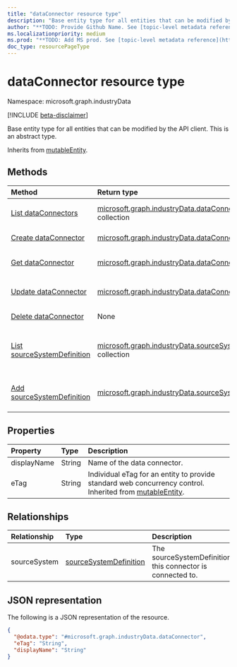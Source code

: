```yaml
---
title: "dataConnector resource type"
description: "Base entity type for all entities that can be modified by the API client."
author: "**TODO: Provide Github Name. See [topic-level metadata reference](https://msgo.azurewebsites.net/add/document/guidelines/metadata.html#topic-level-metadata)**"
ms.localizationpriority: medium
ms.prod: "**TODO: Add MS prod. See [topic-level metadata reference](https://msgo.azurewebsites.net/add/document/guidelines/metadata.html#topic-level-metadata)**"
doc_type: resourcePageType
---
```


# dataConnector resource type

Namespace: microsoft.graph.industryData

[!INCLUDE [beta-disclaimer](../../includes/beta-disclaimer.md)]

Base entity type for all entities that can be modified by the API client.
This is an abstract type.


Inherits from [mutableEntity](../resources/industrydata-mutableentity.md).

## Methods
|Method|Return type|Description|
|:---|:---|:---|
|[List dataConnectors](../api/industrydata-dataconnector-list.md)|[microsoft.graph.industryData.dataConnector](../resources/industrydata-dataconnector.md) collection|Get a list of the [dataConnector](../resources/industrydata-dataconnector.md) objects and their properties.|
|[Create dataConnector](../api/industrydata-industrydatahub-post-dataconnectors.md)|[microsoft.graph.industryData.dataConnector](../resources/industrydata-dataconnector.md)|Create a new [dataConnector](../resources/industrydata-dataconnector.md) object.|
|[Get dataConnector](../api/industrydata-dataconnector-get.md)|[microsoft.graph.industryData.dataConnector](../resources/industrydata-dataconnector.md)|Read the properties and relationships of a [dataConnector](../resources/industrydata-dataconnector.md) object.|
|[Update dataConnector](../api/industrydata-dataconnector-update.md)|[microsoft.graph.industryData.dataConnector](../resources/industrydata-dataconnector.md)|Update the properties of a [dataConnector](../resources/industrydata-dataconnector.md) object.|
|[Delete dataConnector](../api/industrydata-dataconnector-delete.md)|None|Deletes a [dataConnector](../resources/industrydata-dataconnector.md) object.|
|[List sourceSystemDefinition](../api/industrydata-dataconnector-list-sourcesystem.md)|[microsoft.graph.industryData.sourceSystemDefinition](../resources/industrydata-sourcesystemdefinition.md) collection|Get the sourceSystemDefinition resources from the sourceSystem navigation property.|
|[Add sourceSystemDefinition](../api/industrydata-dataconnector-post-sourcesystem.md)|[microsoft.graph.industryData.sourceSystemDefinition](../resources/industrydata-sourcesystemdefinition.md)|Add sourceSystem by posting to the sourceSystem collection.|

## Properties
|Property|Type|Description|
|:---|:---|:---|
|displayName|String|Name of the data connector.|
|eTag|String|Individual eTag for an entity to provide standard web concurrency control. Inherited from [mutableEntity](../resources/industrydata-mutableentity.md).|

## Relationships
|Relationship|Type|Description|
|:---|:---|:---|
|sourceSystem|[sourceSystemDefinition](../resources/industrydata-sourcesystemdefinition.md)|The sourceSystemDefinition this connector is connected to.|

## JSON representation
The following is a JSON representation of the resource.
<!-- {
  "blockType": "resource",
  "keyProperty": "id",
  "@odata.type": "microsoft.graph.industryData.dataConnector",
  "baseType": "microsoft.graph.industryData.mutableEntity",
  "openType": false
}
-->
``` json
{
  "@odata.type": "#microsoft.graph.industryData.dataConnector",
  "eTag": "String",
  "displayName": "String"
}
```

